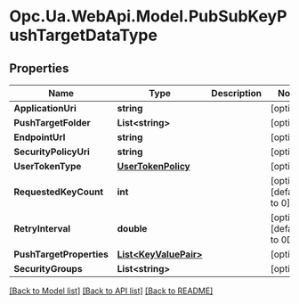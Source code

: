 # Opc.Ua.WebApi.Model.PubSubKeyPushTargetDataType

## Properties

Name | Type | Description | Notes
------------ | ------------- | ------------- | -------------
**ApplicationUri** | **string** |  | [optional] 
**PushTargetFolder** | **List&lt;string&gt;** |  | [optional] 
**EndpointUrl** | **string** |  | [optional] 
**SecurityPolicyUri** | **string** |  | [optional] 
**UserTokenType** | [**UserTokenPolicy**](UserTokenPolicy.md) |  | [optional] 
**RequestedKeyCount** | **int** |  | [optional] [default to 0]
**RetryInterval** | **double** |  | [optional] [default to 0D]
**PushTargetProperties** | [**List&lt;KeyValuePair&gt;**](KeyValuePair.md) |  | [optional] 
**SecurityGroups** | **List&lt;string&gt;** |  | [optional] 

[[Back to Model list]](../README.md#documentation-for-models) [[Back to API list]](../README.md#documentation-for-api-endpoints) [[Back to README]](../README.md)

